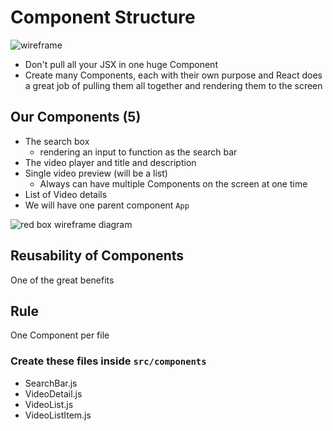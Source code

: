 # Component Structure
![wireframe](https://i.imgur.com/ry9Pse2.png)

* Don't pull all your JSX in one huge Component
* Create many Components, each with their own purpose and React does a great job of pulling them all together and rendering them to the screen

## Our Components (5)
* The search box
    - rendering an input to function as the search bar
* The video player and title and description
* Single video preview (will be a list)
    - Always can have multiple Components on the screen at one time
* List of Video details
* We will have one parent component `App`

![red box wireframe diagram](https://i.imgur.com/oZEjVx9.png)

## Reusability of Components
One of the great benefits

## Rule
One Component per file

### Create these files inside `src/components`
* SearchBar.js
* VideoDetail.js
* VideoList.js
* VideoListItem.js




